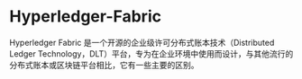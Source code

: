 # Hyperledger-Fabric
Hyperledger Fabric 是一个开源的企业级许可分布式账本技术（Distributed Ledger Technology，DLT）平台，专为在企业环境中使用而设计，与其他流行的分布式账本或区块链平台相比，它有一些主要的区别。
